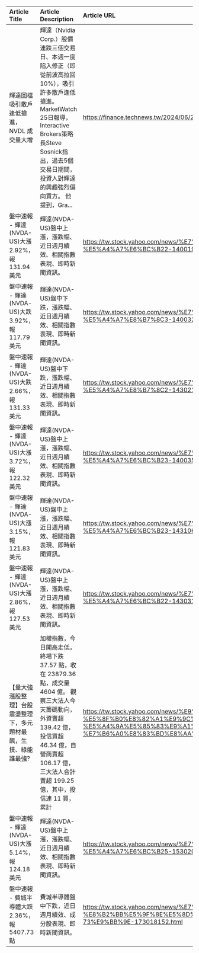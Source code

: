 | Article Title                                                     | Article Description                                                                                                                                                                                                                         | Article URL                                                                                                                                                                                                                                                                                            |
|:------------------------------------------------------------------|:--------------------------------------------------------------------------------------------------------------------------------------------------------------------------------------------------------------------------------------------|:-------------------------------------------------------------------------------------------------------------------------------------------------------------------------------------------------------------------------------------------------------------------------------------------------------|
| 輝達回檔吸引散戶逢低搶進，NVDL 成交量大增                         | 輝達（Nvidia Corp.）股價連跌三個交易日、本週一度陷入修正（即從前波高拉回 10%），吸引許多散戶逢低搶進。 MarketWatch 25日報導，Interactive Brokers策略長Steve Sosnick指出，過去5個交易日期間，投資人對輝達的興趣強烈偏向買方。 他提到，Gra... | https://finance.technews.tw/2024/06/26/retail-investors-bought-the-dip-on-nvidias-recent-selloff/                                                                                                                                                                                                      |
| 盤中速報 - 輝達(NVDA-US)大漲2.92%，報131.94美元                   | 輝達(NVDA-US)盤中上漲，漲跌幅、近日週月績效、相關指數表現、即時新聞資訊。                                                                                                                                                                   | https://tw.stock.yahoo.com/news/%E7%9B%A4%E4%B8%AD%E9%80%9F%E5%A0%B1-%E8%BC%9D%E9%81%94-nvda-us-%E5%A4%A7%E6%BC%B22-140019592.html                                                                                                                                                                     |
| 盤中速報 - 輝達(NVDA-US)大跌3.92%，報117.79美元                   | 輝達(NVDA-US)盤中下跌，漲跌幅、近日週月績效、相關指數表現、即時新聞資訊。                                                                                                                                                                   | https://tw.stock.yahoo.com/news/%E7%9B%A4%E4%B8%AD%E9%80%9F%E5%A0%B1-%E8%BC%9D%E9%81%94-nvda-us-%E5%A4%A7%E8%B7%8C3-140032713.html                                                                                                                                                                     |
| 盤中速報 - 輝達(NVDA-US)大跌2.66%，報131.33美元                   | 輝達(NVDA-US)盤中下跌，漲跌幅、近日週月績效、相關指數表現、即時新聞資訊。                                                                                                                                                                   | https://tw.stock.yahoo.com/news/%E7%9B%A4%E4%B8%AD%E9%80%9F%E5%A0%B1-%E8%BC%9D%E9%81%94-nvda-us-%E5%A4%A7%E8%B7%8C2-143021864.html                                                                                                                                                                     |
| 盤中速報 - 輝達(NVDA-US)大漲3.72%，報122.32美元                   | 輝達(NVDA-US)盤中上漲，漲跌幅、近日週月績效、相關指數表現、即時新聞資訊。                                                                                                                                                                   | https://tw.stock.yahoo.com/news/%E7%9B%A4%E4%B8%AD%E9%80%9F%E5%A0%B1-%E8%BC%9D%E9%81%94-nvda-us-%E5%A4%A7%E6%BC%B23-140035050.html                                                                                                                                                                     |
| 盤中速報 - 輝達(NVDA-US)大漲3.15%，報121.83美元                   | 輝達(NVDA-US)盤中上漲，漲跌幅、近日週月績效、相關指數表現、即時新聞資訊。                                                                                                                                                                   | https://tw.stock.yahoo.com/news/%E7%9B%A4%E4%B8%AD%E9%80%9F%E5%A0%B1-%E8%BC%9D%E9%81%94-nvda-us-%E5%A4%A7%E6%BC%B23-143106465.html                                                                                                                                                                     |
| 盤中速報 - 輝達(NVDA-US)大漲2.86%，報127.53美元                   | 輝達(NVDA-US)盤中上漲，漲跌幅、近日週月績效、相關指數表現、即時新聞資訊。                                                                                                                                                                   | https://tw.stock.yahoo.com/news/%E7%9B%A4%E4%B8%AD%E9%80%9F%E5%A0%B1-%E8%BC%9D%E9%81%94-nvda-us-%E5%A4%A7%E6%BC%B22-143031220.html                                                                                                                                                                     |
| 【量大強漲股整理】台股震盪整理下，多元題材最飆，生技、綠能誰最強? | 加權指數，今日開高走低，終場下跌 37.57 點，收在 23879.36 點，成交量 4604 億。 觀察三大法人今天籌碼動向，外資賣超 139.42 億，投信買超 46.34 億，自營商賣超 106.17 億，三大法人合計賣超 199.25 億，其中，投信連 11 買，累計                   | https://tw.stock.yahoo.com/news/%E9%87%8F%E5%A4%A7%E5%BC%B7%E6%BC%B2%E8%82%A1%E6%95%B4%E7%90%86-%E5%8F%B0%E8%82%A1%E9%9C%87%E7%9B%AA%E6%95%B4%E7%90%86%E4%B8%8B-%E5%A4%9A%E5%85%83%E9%A1%8C%E6%9D%90%E6%9C%80%E9%A3%86-%E7%94%9F%E6%8A%80-%E7%B6%A0%E8%83%BD%E8%AA%B0%E6%9C%80%E5%BC%B7-091621115.html |
| 盤中速報 - 輝達(NVDA-US)大漲5.14%，報124.18美元                   | 輝達(NVDA-US)盤中上漲，漲跌幅、近日週月績效、相關指數表現、即時新聞資訊。                                                                                                                                                                   | https://tw.stock.yahoo.com/news/%E7%9B%A4%E4%B8%AD%E9%80%9F%E5%A0%B1-%E8%BC%9D%E9%81%94-nvda-us-%E5%A4%A7%E6%BC%B25-153020065.html                                                                                                                                                                     |
| 盤中速報 - 費城半導體大跌2.36%，報5407.73點                       | 費城半導體盤中下跌，近日週月績效、成分股表現、即時新聞資訊。                                                                                                                                                                                | https://tw.stock.yahoo.com/news/%E7%9B%A4%E4%B8%AD%E9%80%9F%E5%A0%B1-%E8%B2%BB%E5%9F%8E%E5%8D%8A%E5%B0%8E%E9%AB%94%E5%A4%A7%E8%B7%8C2-36-%E5%A0%B15407-73%E9%BB%9E-173018152.html                                                                                                                      |
